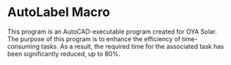 AutoLabel Macro
========

This program is an AutoCAD-executable program created for OYA Solar.
The purpose of this program is to enhance the efficiency of time-consuming tasks.
As a result, the required time for the associated task has been significantly reduced, up to 80%.
